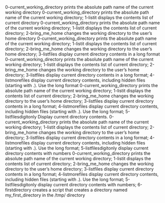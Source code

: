 0-current_working_directory prints the absolute path name of the current working directory
0-current_working_directory prints the absolute path name of the current working directory; 1-listit displays the contents list of current directory
0-current_working_directory prints the absolute path name of the current working directory; 1-listit displays the contents list of current directory; 2-bring_me_home changes the working directory to the user’s home directory
0-current_working_directory prints the absolute path name of the current working directory; 1-listit displays the contents list of current directory; 2-bring_me_home changes the working directory to the user’s home directory; 3-listfiles display current directory contents in a long format
0-current_working_directory prints the absolute path name of the current working directory; 1-listit displays the contents list of current directory; 2-bring_me_home changes the working directory to the user’s home directory; 3-listfiles display current directory contents in a long format; 4-listmorefiles display current directory contents, including hidden files (starting with .). Use the long format
0-current_working_directory prints the absolute path name of the current working directory; 1-listit displays the contents list of current directory; 2-bring_me_home changes the working directory to the user’s home directory; 3-listfiles display current directory contents in a long format; 4-listmorefiles display current directory contents, including hidden files (starting with .). Use the long format; 5-listfilesdigitonly Display current directory contents.
0-current_working_directory prints the absolute path name of the current working directory; 1-listit displays the contents list of current directory; 2-bring_me_home changes the working directory to the user’s home directory; 3-listfiles display current directory contents in a long format; 4-listmorefiles display current directory contents, including hidden files (starting with .). Use the long format; 5-listfilesdigitonly display current directory contents with numbers
0-current_working_directory prints the absolute path name of the current working directory; 1-listit displays the contents list of current directory; 2-bring_me_home changes the working directory to the user’s home directory; 3-listfiles display current directory contents in a long format; 4-listmorefiles display current directory contents, including hidden files (starting with .). Use the long format; 5-listfilesdigitonly display current directory contents with numbers; 6-firstdirectory creates a script that creates a directory named my_first_directory in the /tmp/ directory
